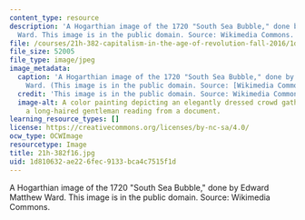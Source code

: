```yaml
---
content_type: resource
description: 'A Hogarthian image of the 1720 "South Sea Bubble," done by Edward Matthew
  Ward. This image is in the public domain. Source: Wikimedia Commons.'
file: /courses/21h-382-capitalism-in-the-age-of-revolution-fall-2016/1d810632ae226fec9133bca4c7515f1d_21h-382f16.jpg
file_size: 52005
file_type: image/jpeg
image_metadata:
  caption: 'A Hogarthian image of the 1720 "South Sea Bubble," done by Edward Matthew
    Ward. (This image is in the public domain. Source: [Wikimedia Commons](http://commons.wikimedia.org/wiki/File:South_Sea_Bubble.jpg).)'
  credit: 'This image is in the public domain. Source: Wikimedia Commons.'
  image-alt: A color painting depicting an elegantly dressed crowd gathered around
    a long-haired gentleman reading from a document.
learning_resource_types: []
license: https://creativecommons.org/licenses/by-nc-sa/4.0/
ocw_type: OCWImage
resourcetype: Image
title: 21h-382f16.jpg
uid: 1d810632-ae22-6fec-9133-bca4c7515f1d
---
```

A Hogarthian image of the 1720 "South Sea Bubble," done by Edward Matthew Ward. This image is in the public domain. Source: Wikimedia Commons.